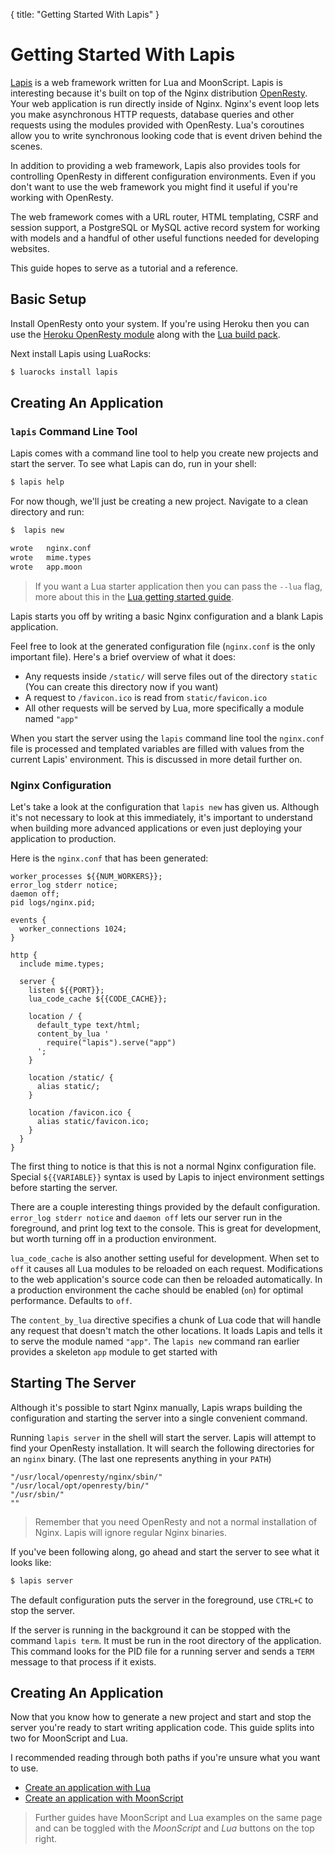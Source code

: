{
  title: "Getting Started With Lapis"
}
# Getting Started With Lapis

[Lapis](http://leafo.net/lapis/) is a web framework written for Lua and
MoonScript. Lapis is interesting because it's built on top of the Nginx
distribution [OpenResty][0]. Your web application is run directly inside of
Nginx. Nginx's event loop lets you make asynchronous HTTP requests, database
queries and other requests using the modules provided with OpenResty. Lua's
coroutines allow you to write synchronous looking code that is event driven
behind the scenes.

In addition to providing a web framework, Lapis also provides tools for
controlling OpenResty in different configuration environments. Even if you
don't want to use the web framework you might find it useful if you're working
with OpenResty.

The web framework comes with a URL router, HTML templating, CSRF and session
support, a PostgreSQL or MySQL active record system for working with
models and a handful of other useful functions needed for developing websites.

This guide hopes to serve as a tutorial and a reference.

## Basic Setup

Install OpenResty onto your system. If you're using Heroku then you can use the
[Heroku OpenResty module][4] along with the [Lua build pack][3].

Next install Lapis using LuaRocks:

```bash
$ luarocks install lapis
```

## Creating An Application

### `lapis` Command Line Tool

Lapis comes with a command line tool to help you create new projects and start
the server. To see what Lapis can do, run in your shell:


```bash
$ lapis help
```

For now though, we'll just be creating a new project. Navigate to a clean
directory and run:

```bash
$  lapis new

wrote	nginx.conf
wrote	mime.types
wrote	app.moon
```

> If you want a Lua starter application then you can pass the `--lua` flag,
> more about this in the [Lua getting started
> guide]($root/reference/lua_getting_started.html).

Lapis starts you off by writing a basic Nginx configuration and a blank Lapis
application.

Feel free to look at the generated configuration file (`nginx.conf` is the only
important file). Here's a brief overview of what it does:

 * Any requests inside `/static/` will serve files out of the directory
   `static` (You can create this directory now if you want)
 * A request to `/favicon.ico` is read from `static/favicon.ico`
 * All other requests will be served by Lua, more specifically a module named `"app"`

When you start the server using the `lapis` command line tool the `nginx.conf`
file is processed and templated variables are filled with values from the
current Lapis' environment. This is discussed in more detail further on.

### Nginx Configuration

Let's take a look at the configuration that `lapis new` has given us. Although
it's not necessary to look at this immediately, it's important to understand
when building more advanced applications or even just deploying your
application to production.

Here is the `nginx.conf` that has been generated:

```nginx
worker_processes ${{NUM_WORKERS}};
error_log stderr notice;
daemon off;
pid logs/nginx.pid;

events {
  worker_connections 1024;
}

http {
  include mime.types;

  server {
    listen ${{PORT}};
    lua_code_cache ${{CODE_CACHE}};

    location / {
      default_type text/html;
      content_by_lua '
        require("lapis").serve("app")
      ';
    }

    location /static/ {
      alias static/;
    }

    location /favicon.ico {
      alias static/favicon.ico;
    }
  }
}
```

The first thing to notice is that this is not a normal Nginx configuration
file. Special `${{VARIABLE}}` syntax is used by Lapis to inject environment
settings before starting the server.

There are a couple interesting things provided by the default configuration.
`error_log stderr notice` and `daemon off` lets our server run in the
foreground, and print log text to the console. This is great for development,
but worth turning off in a production environment.

`lua_code_cache` is also another setting useful for development. When set to
`off` it causes all Lua modules to be reloaded on each request. Modifications to
the web application's source code can then be reloaded automatically. In a
production environment the cache should be enabled (`on`) for optimal performance.
Defaults to `off`.

The `content_by_lua` directive specifies a chunk of Lua code that will handle
any request that doesn't match the other locations. It loads Lapis and tells it
to serve the module named `"app"`. The `lapis new` command ran earlier provides
a skeleton `app` module to get started with

## Starting The Server

Although it's possible to start Nginx manually, Lapis wraps building the
configuration and starting the server into a single convenient command.

Running `lapis server` in the shell will start the server. Lapis will
attempt to find your OpenResty installation. It will search the following
directories for an `nginx` binary. (The last one represents anything in your
`PATH`)

    "/usr/local/openresty/nginx/sbin/"
    "/usr/local/opt/openresty/bin/"
    "/usr/sbin/"
    ""

> Remember that you need OpenResty and not a normal installation of Nginx.
> Lapis will ignore regular Nginx binaries.


If you've been following along, go ahead and start the server to see what it
looks like:

```bash
$ lapis server
```

The default configuration puts the server in the foreground, use `CTRL+C` to
stop the server.

If the server is running in the background it can be stopped with the command
`lapis term`. It must be run in the root directory of the application.  This
command looks for the PID file for a running server and sends a `TERM` message
to that process if it exists.

## Creating An Application

Now that you know how to generate a new project and start and stop the server
you're ready to start writing application code. This guide splits into two for
MoonScript and Lua.

I recommended reading through both paths if you're unsure what you want to use.

 * [Create an application with Lua][1]
 * [Create an application with MoonScript][2]

> Further guides have MoonScript and Lua examples on the same page and can be
> toggled with the *MoonScript* and *Lua* buttons on the top right.

[0]: http://openresty.org/
[1]: lua_getting_started.html
[2]: moon_getting_started.html
[3]: https://github.com/leafo/heroku-buildpack-lua
[4]: https://github.com/leafo/heroku-openresty
